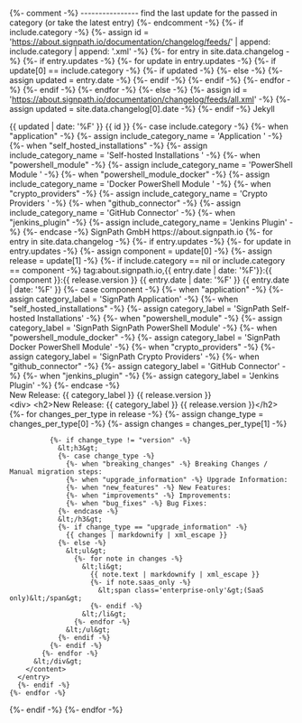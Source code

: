 {%- comment -%} 
---------------- find the last update for the passed in category (or take the latest entry)
{%- endcomment -%}
{%- if include.category -%}
  {%- assign id = 'https://about.signpath.io/documentation/changelog/feeds/' | append: include.category | append: '.xml' -%}
  {%- for entry in site.data.changelog -%}
    {%- if entry.updates -%}
      {%- for update in entry.updates -%}
        {%- if update[0] == include.category -%}
          {%- if updated -%}
          {%- else -%}
            {%- assign updated = entry.date -%}
          {%- endif -%}
        {%- endif -%}
      {%- endfor -%}
    {%- endif -%}
  {%- endfor -%}
{%- else -%}
  {%- assign id = 'https://about.signpath.io/documentation/changelog/feeds/all.xml' -%}
  {%- assign updated = site.data.changelog[0].date -%}
{%- endif -%}
<feed xmlns="http://www.w3.org/2005/Atom">
<generator uri="https://jekyllrb.com/" version="3.9.3">Jekyll</generator>
<link href="{{ id }}" rel="self" type="application/atom+xml"/>
<link href="https://about.signpath.io/" rel="alternate" type="text/html"/>
<updated>{{ updated | date: '%F' }}</updated>
<id>{{ id }}</id>
{%- case include.category -%}
  {%- when "application" -%} {%- assign include_category_name = 'Application ' -%}
  {%- when "self_hosted_installations" -%} {%- assign include_category_name = 'Self-hosted Installations ' -%}
  {%- when "powershell_module" -%} {%- assign include_category_name = 'PowerShell Module ' -%}
  {%- when "powershell_module_docker" -%} {%- assign include_category_name = 'Docker PowerShell Module ' -%}
  {%- when "crypto_providers" -%} {%- assign include_category_name = 'Crypto Providers ' -%}
  {%- when "github_connector" -%} {%- assign include_category_name = 'GitHub Connector' -%}
  {%- when "jenkins_plugin" -%} {%- assign include_category_name = 'Jenkins Plugin' -%}
{%- endcase -%}
<title type="html">SignPath - {{ include_category_name }}Changelog</title>
<author>
  <name>SignPath GmbH</name>
  <uri>https://about.signpath.io</uri>
</author>
{%- for entry in site.data.changelog -%}
  {%- if entry.updates -%}
    {%- for update in entry.updates -%}
      {%- assign component = update[0] -%}
      {%- assign release = update[1] -%}
      {%- if include.category == nil or include.category == component -%}
      <entry>
        <id>tag:about.signpath.io,{{ entry.date | date: '%F'}}:{{ component }}:{{ release.version }}</id>
        <title>{%- case component -%}
          {%- when "application" -%} SignPath Application {{ release.version }}
          {%- when "self_hosted_installations" -%} SignPath Self-hosted Installations {{ release.version }}
          {%- when "powershell_module" -%} SignPath SignPath PowerShell Module {{ release.version }}
          {%- when "powershell_module_docker" -%} SignPath Docker PowerShell Module {{ release.version }}
          {%- when "crypto_providers" -%} SignPath Crypto Providers {{ release.version }}
          {%- when "github_connector" -%} GitHub Connector {{ release.version }}
          {%- when "jenkins_plugin" -%} Jenkins Plugin {{ release.version }}
        {%- endcase -%}</title>
        <updated>{{ entry.date | date: '%F' }}</updated>
        <published>{{ entry.date | date: '%F' }}</published>
        <link rel="alternate" href="https://about.signpath.io/documentation/changelog#{{ entry.date | date: '%F' }}" />
        {%- case component -%}
          {%- when "application" -%} {%- assign category_label = 'SignPath Application' -%}
          {%- when "self_hosted_installations" -%} {%- assign category_label = 'SignPath Self-hosted Installations' -%}
          {%- when "powershell_module" -%} {%- assign category_label = 'SignPath SignPath PowerShell Module' -%}
          {%- when "powershell_module_docker" -%} {%- assign category_label = 'SignPath Docker PowerShell Module' -%}
          {%- when "crypto_providers" -%} {%- assign category_label = 'SignPath Crypto Providers' -%}
          {%- when "github_connector" -%} {%- assign category_label = 'GitHub Connector' -%}
          {%- when "jenkins_plugin" -%} {%- assign category_label = 'Jenkins Plugin' -%}
        {%- endcase -%}
        <category term="release/{{ component }}" label="{{ category_label }}" />
        <summary type="html">New Release: {{ category_label }} {{ release.version }}</summary>
        <content type="html">
          &lt;div&gt;
            &lt;h2&gt;New Release: {{ category_label }} {{ release.version }}&lt;/h2&gt;
            {%- for changes_per_type in release -%}
              {%- assign change_type = changes_per_type[0] -%}
              {%- assign changes = changes_per_type[1] -%}
            
              {%- if change_type != "version" -%}
                &lt;h3&gt;
                {%- case change_type -%}
                  {%- when "breaking_changes" -%} Breaking Changes / Manual migration steps:
                  {%- when "upgrade_information" -%} Upgrade Information:
                  {%- when "new_features" -%} New Features:
                  {%- when "improvements" -%} Improvements:
                  {%- when "bug_fixes" -%} Bug Fixes:
                {%- endcase -%}
                &lt;/h3&gt;
                {%- if change_type == "upgrade_information" -%}
                  {{ changes | markdownify | xml_escape }}
                {%- else -%}
                  &lt;ul&gt;
                    {%- for note in changes -%}
                      &lt;li&gt;
                        {{ note.text | markdownify | xml_escape }}
                        {%- if note.saas_only -%}
                          &lt;span class='enterprise-only'&gt;(SaaS only)&lt;/span&gt;
                        {%- endif -%}
                      &lt;/li&gt;
                    {%- endfor -%}
                  &lt;/ul&gt;
                {%- endif -%}
              {%- endif -%}
            {%- endfor -%}
          &lt;/div&gt;
        </content>
      </entry>
      {%- endif -%}
    {%- endfor -%}
  {%- endif -%}
{%- endfor -%}
</feed>